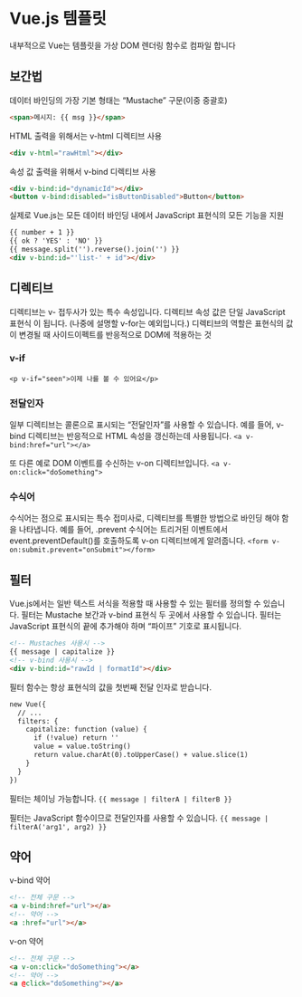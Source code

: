 # Vue.js 템플릿

내부적으로 Vue는 템플릿을 가상 DOM 렌더링 함수로 컴파일 합니다

## 보간법

데이터 바인딩의 가장 기본 형태는 “Mustache” 구문(이중 중괄호)
  ```html
  <span>메시지: {{ msg }}</span>
  ```

HTML 출력을 위해서는 v-html 디렉티브 사용
  ```html
  <div v-html="rawHtml"></div>
  ```

속성 값 출력을 위해서 v-bind 디렉티브 사용
  ```html
  <div v-bind:id="dynamicId"></div>
  <button v-bind:disabled="isButtonDisabled">Button</button>
  ```

실제로 Vue.js는 모든 데이터 바인딩 내에서 JavaScript 표현식의 모든 기능을 지원
  ```html
  {{ number + 1 }}
  {{ ok ? 'YES' : 'NO' }}
  {{ message.split('').reverse().join('') }}
  <div v-bind:id="'list-' + id"></div>
  ```

## 디렉티브

디렉티브는 v- 접두사가 있는 특수 속성입니다. 디렉티브 속성 값은 단일 JavaScript 표현식 이 됩니다. (나중에 설명할 v-for는 예외입니다.) 디렉티브의 역할은 표현식의 값이 변경될 때 사이드이펙트를 반응적으로 DOM에 적용하는 것

### v-if

`<p v-if="seen">이제 나를 볼 수 있어요</p>`

### 전달인자

일부 디렉티브는 콜론으로 표시되는 “전달인자”를 사용할 수 있습니다. 예를 들어, v-bind 디렉티브는 반응적으로 HTML 속성을 갱신하는데 사용됩니다.
`<a v-bind:href="url"></a>`

또 다른 예로 DOM 이벤트를 수신하는 v-on 디렉티브입니다.
`<a v-on:click="doSomething">`

### 수식어

수식어는 점으로 표시되는 특수 접미사로, 디렉티브를 특별한 방법으로 바인딩 해야 함을 나타냅니다. 예를 들어, .prevent 수식어는 트리거된 이벤트에서 event.preventDefault()를 호출하도록 v-on 디렉티브에게 알려줍니다.
`<form v-on:submit.prevent="onSubmit"></form>`

## 필터

Vue.js에서는 일반 텍스트 서식을 적용할 때 사용할 수 있는 필터를 정의할 수 있습니다. 필터는 Mustache 보간과 v-bind 표현식 두 곳에서 사용할 수 있습니다. 필터는 JavaScript 표현식의 끝에 추가해야 하며 “파이프” 기호로 표시됩니다.
  ```html
  <!-- Mustaches 사용시 -->
  {{ message | capitalize }}
  <!-- v-bind 사용시 -->
  <div v-bind:id="rawId | formatId"></div>
  ```

필터 함수는 항상 표현식의 값을 첫번째 전달 인자로 받습니다.
  ```html
  new Vue({
    // ...
    filters: {
      capitalize: function (value) {
        if (!value) return ''
        value = value.toString()
        return value.charAt(0).toUpperCase() + value.slice(1)
      }
    }
  })
  ```

필터는 체이닝 가능합니다.
`{{ message | filterA | filterB }}`

필터는 JavaScript 함수이므로 전달인자를 사용할 수 있습니다.
`{{ message | filterA('arg1', arg2) }}`

## 약어

v-bind 약어
  ```html
  <!-- 전체 구문 -->
  <a v-bind:href="url"></a>
  <!-- 약어 -->
  <a :href="url"></a>
  ```

v-on 약어
  ```html
  <!-- 전체 구문 -->
  <a v-on:click="doSomething"></a>
  <!-- 약어 -->
  <a @click="doSomething"></a>
  ```
